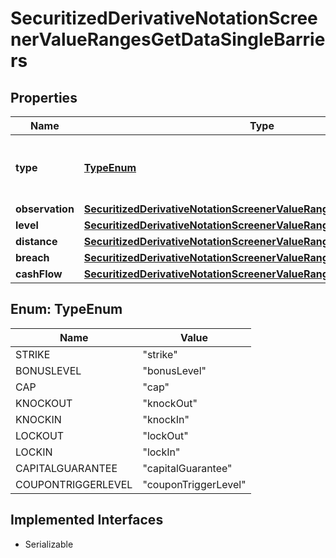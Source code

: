 

# SecuritizedDerivativeNotationScreenerValueRangesGetDataSingleBarriers


## Properties

Name | Type | Description | Notes
------------ | ------------- | ------------- | -------------
**type** | [**TypeEnum**](#TypeEnum) | The type of the barrier. See endpoint &#x60;/securitizedDerivative/barrier/type/list&#x60; for additional information. Note that not all barrier types listed in the mentioned endpoint can be used as a parameter. |  [optional]
**observation** | [**SecuritizedDerivativeNotationScreenerValueRangesGetDataObservation**](SecuritizedDerivativeNotationScreenerValueRangesGetDataObservation.md) |  |  [optional]
**level** | [**SecuritizedDerivativeNotationScreenerValueRangesGetDataLevel**](SecuritizedDerivativeNotationScreenerValueRangesGetDataLevel.md) |  |  [optional]
**distance** | [**SecuritizedDerivativeNotationScreenerValueRangesGetDataDistance**](SecuritizedDerivativeNotationScreenerValueRangesGetDataDistance.md) |  |  [optional]
**breach** | [**SecuritizedDerivativeNotationScreenerValueRangesGetDataBreach**](SecuritizedDerivativeNotationScreenerValueRangesGetDataBreach.md) |  |  [optional]
**cashFlow** | [**SecuritizedDerivativeNotationScreenerValueRangesGetDataCashFlow**](SecuritizedDerivativeNotationScreenerValueRangesGetDataCashFlow.md) |  |  [optional]



## Enum: TypeEnum

Name | Value
---- | -----
STRIKE | &quot;strike&quot;
BONUSLEVEL | &quot;bonusLevel&quot;
CAP | &quot;cap&quot;
KNOCKOUT | &quot;knockOut&quot;
KNOCKIN | &quot;knockIn&quot;
LOCKOUT | &quot;lockOut&quot;
LOCKIN | &quot;lockIn&quot;
CAPITALGUARANTEE | &quot;capitalGuarantee&quot;
COUPONTRIGGERLEVEL | &quot;couponTriggerLevel&quot;


## Implemented Interfaces

* Serializable


